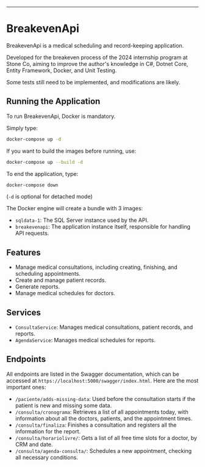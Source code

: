 

---

# BreakevenApi

BreakevenApi is a medical scheduling and record-keeping application.

Developed for the breakeven process of the 2024 internship program at Stone Co, aiming to improve the author's knowledge in C#, Dotnet Core, Entity Framework, Docker, and Unit Testing.

Some tests still need to be implemented, and modifications are likely.

## Running the Application

To run BreakevenApi, Docker is mandatory. 

Simply type:
```sh
docker-compose up -d
```
If you want to build the images before running, use:
```sh
docker-compose up --build -d
```

To end the application, type:
```sh  
docker-compose down
```

(`-d` is optional for detached mode)

The Docker engine will create a bundle with 3 images:
* `sqldata-1`: The SQL Server instance used by the API.
* `breakevenapi`: The application instance itself, responsible for handling API requests.

## Features

* Manage medical consultations, including creating, finishing, and scheduling appointments.
* Create and manage patient records.
* Generate reports.
* Manage medical schedules for doctors.

## Services

* `ConsultaService`: Manages medical consultations, patient records, and reports.
* `AgendaService`: Manages medical schedules for reports.

## Endpoints

All endpoints are listed in the Swagger documentation, which can be accessed at `https://localhost:5000/swagger/index.html`. Here are the most important ones:

* `/paciente/adds-missing-data`: Used before the consultation starts if the patient is new and missing some data.
* `/consulta/cronograma`: Retrieves a list of all appointments today, with information about all the doctors, patients, and the appointment times.
* `/consulta/finaliza`: Finishes a consultation and registers all the information for the report.
* `/consulta/horariolivre/`: Gets a list of all free time slots for a doctor, by CRM and date.
* `/consulta/agenda-consulta/`: Schedules a new appointment, checking all necessary conditions.

